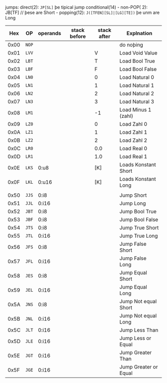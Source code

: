 
jumps:
    direct(2): `JP[SL]` þe tipical jump 
    conditional(14)
        - non-POP( 2): JB[TF] // þese are Short
        - popping(12): `J([TFEN][SL]|[LG][TE])` þe unm are Long

| Hex  | OP    | operands | stack before | stack after | Explnation             |
|------|-------|----------|--------------|-------------|------------------------|
| 0x00 | `NOP` |          |              |             | do noþing              |
| 0x01 | `LVV` |          |              | V           | Load Void Value        |
| 0x02 | `LBT` |          |              | T           | Load Bool True         |
| 0x03 | `LBF` |          |              | F           | Load Bool False        |
| 0x04 | `LN0` |          |              | 0           | Load Natural 0         |
| 0x05 | `LN1` |          |              | 1           | Load Natural 1         |
| 0x06 | `LN2` |          |              | 2           | Load Natural 2         |
| 0x07 | `LN3` |          |              | 3           | Load Natural 3         |
| 0x08 | `LM1` |          |              | -1          | Load Minus 1 (zahl)    |
| 0x09 | `LZ0` |          |              | 0           | Load Zahl 0            |
| 0x0A | `LZ1` |          |              | 1           | Load Zahl 1            |
| 0x0B | `LZ2` |          |              | 2           | Load Zahl 2            |
| 0x0C | `LR0` |          |              | 0.0         | Load Real 0            |
| 0x0D | `LR1` |          |              | 1.0         | Load Real 1            |
| 0x0E | `LKS` | 0:u8     |              | [K]         | Loads Konstant Short   |
| 0x0F | `LKL` | 0:u16    |              | [K]         | Loads Konstant Long    |
|      |       |          |              |             |                        |
| 0x50 | `JJS` | 0:i8     |              |             | Jump Short             |
| 0x51 | `JJL` | 0:i16    |              |             | Jump Long              |
| 0x52 | `JBT` | 0:i8     |              |             | Jump Bool True         |
| 0x53 | `JBF` | 0:i8     |              |             | Jump Bool False        |
| 0x54 | `JTS` | 0:i8     |              |             | Jump True Short        |
| 0x55 | `JTL` | 0:i16    |              |             | Jump True Long         |
| 0x56 | `JFS` | 0:i8     |              |             | Jump False Short       |
| 0x57 | `JFL` | 0:i16    |              |             | Jump False Long        |
| 0x58 | `JES` | 0:i8     |              |             | Jump Equal Short       |
| 0x59 | `JEL` | 0:i16    |              |             | Jump Equal Long        |
| 0x5A | `JNS` | 0:i8     |              |             | Jump Not equal Short   |
| 0x5B | `JNL` | 0:i16    |              |             | Jump Not equal Long    |
| 0x5C | `JLT` | 0:i16    |              |             | Jump Less Than         |
| 0x5D | `JLE` | 0:i16    |              |             | Jump Less or Equal     |
| 0x5E | `JGT` | 0:i16    |              |             | Jump Greater Than      |
| 0x5F | `JGE` | 0:i16    |              |             | Jump Greater or Equal  |
